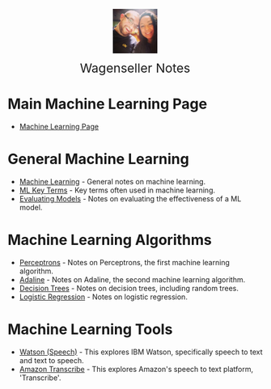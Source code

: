 <img
    src="./images/BrentAndMandi.jpg"
    width="88"
    style="display: block; width: 88px; margin: auto; margin-bottom: 1em"
/><span style="display: block; text-align: center; font-size: 1.75em;"> Wagenseller Notes </span>

# Main Machine Learning Page
 - [Machine Learning Page](/learn_to_code/machine_learning/)

# General Machine Learning
 - [Machine Learning](/learn_to_code/machine_learning/machine_learning) - General notes on machine learning.
 - [ML Key Terms](/learn_to_code/machine_learning/ml_key_terms) - Key terms often used in machine learning. 
 - [Evaluating Models](/learn_to_code/machine_learning/evaluating_models) - Notes on evaluating the effectiveness of a ML model.
 
# Machine Learning Algorithms
 - [Perceptrons](/learn_to_code/machine_learning/perceptron) - Notes on Perceptrons, the first machine learning algorithm.
 - [Adaline](/learn_to_code/machine_learning/adaline) - Notes on Adaline, the second machine learning algorithm. 
 - [Decision Trees](/learn_to_code/machine_learning/decision_trees) - Notes on decision trees, including random trees.
 - [Logistic Regression](/learn_to_code/machine_learning/logistic_regression) - Notes on logistic regression.
 
 # Machine Learning Tools
 - [Watson (Speech)](/learn_to_code/machine_learning/watson_speech_and_text) - This explores IBM Watson, specifically speech to text and text to speech.  
 - [Amazon Transcribe](/learn_to_code/machine_learning/amazon_transcribe) - This explores Amazon's speech to text platform, 'Transcribe'.  